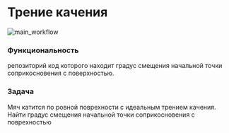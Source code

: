 # Трение качения
![main_workflow](https://github.com/EgorikA4/IE/actions/workflows/pylint.yml/badge.svg)

### Функциональность
репозиторий код которого находит градус смещения начальной точки соприкосновения с поверхностью.

### Задача
Мяч катится по ровной поврехности с идеальным трением качения.
Найти градус смещения начальной точки соприкосновения с поврехностью
